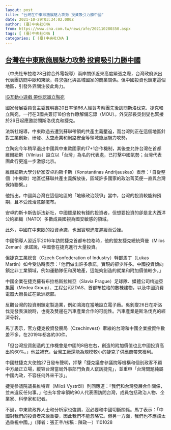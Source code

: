 ```yaml
---
layout: post
title: "台灣在中東歐施展魅力攻勢 投資吸引力勝中國"
date: 2021-10-29T03:34:02.000Z
author: (臺)中央社CNA
from: https://www.cna.com.tw/news/afe/202110280350.aspx
tags: [ (臺)中央社CNA ]
categories: [ (臺)中央社CNA ]
---
```

<!--1635478442000-->
[台灣在中東歐施展魅力攻勢 投資吸引力勝中國](https://www.cna.com.tw/news/afe/202110280350.aspx)
------

<div>
<div></div><div><p>（中央社布拉格28日綜合外電報導）兩岸關係近來高度緊張之際，台灣政府派出代表團訪問中歐和東歐，尋求強化與區域國家的商業關係。但中國投資也鎖定這個地區，引發外界關注彼此角力。</p><div class='media'><div class='insertGroup'><div><a class='insert' href='https://www.instagram.com/hello_lithuania/'><i class='icon-dot'></i><span>IG互動小遊戲 帶你認識立陶宛</span></a></div></div></div><p>國家發展委員會主委龔明鑫20日率領66人經貿考察團先後訪問斯洛伐克、捷克和立陶宛，一行在3國共簽訂18份合作瞭解備忘錄（MOU）。外交部長吳釗燮也緊接於26日起應邀訪問斯洛伐克和捷克。</p><p>法新社報導，中東歐過去遭到蘇聯帶領的共產主義壓迫，而台灣則正在這個地區針對工業創新、研發、太空產業和網路安全等領域施展魅力攻勢。</p><p>立陶宛今年稍早退出中國與中東歐國家的17+1合作機制，其後並允許台灣在首都維爾紐斯（Vilnius）設立以「台灣」為名的代表處，已打擊中國氣勢；台灣代表團此行更進一步激怒北京。</p><p>維爾紐斯大學分析家安卓約斯卡斯（Konstantinas Andrijauskas）表示：「自從整個（中東歐）地區從蘇聯共產主義解放後，區域許多國家的政治菁英便一直與台灣保持聯繫。」</p><p>他指出，中國與台灣在這個地區的「地緣政治競爭」當中，台灣的投資較能夠預期，且不受政治意願擺布。</p><p>安卓約斯卡斯告訴法新社，中國雖是較有錢的投資者，但想要投資的卻是北大西洋公約組織（NATO）多數成員國視為國安敏感的領域。</p><p>此外，中國在中東歐的投資承諾，也因實現進度遲緩而受挫。</p><p>中國領導人習近平2016年訪問捷克首都布拉格時，他的盟友捷克總統齊曼（Milos Zeman）承諾說，中國會在捷克進行大量投資。</p><p>但捷克工業總會（Czech Confederation of Industry）幹部馬丁（Lukas Martin）如今受訪時表示：「他們做出許多承諾，實現的卻少許多。中國投資傾向鎖定非工業領域，例如運動隊伍和房地產，這能夠創造的就業和附加價值較少。」</p><p>中國企業在捷克擁有布拉格斯拉維亞（Slavia Prague）足球隊、媒體公司梅迪亞集團（Medea Group）、工程公司ZDAS、首都布拉格的數棟建物，以及中國消費電器大廠長虹在歐洲總部。</p><p>反觀台灣的投資則鎖定製造業，例如鴻海在當地設立電子廠。吳釗燮26日在斯洛伐克發表演說時，也提及雙邊在汽車產業合作的可能性。汽車產業是斯洛伐克的經濟骨幹。</p><p>馬丁表示，官方捷克投資發展局（CzechInvest）牽線的台灣和中國企業投資件數差不多，在2019年都各約30件。</p><p>「但台灣投資創造的工作機會是中國的8倍左右，創造的附加價值也比中國投資高出約60%。」他並補充，台灣工廠還能為規模較小的捷克子供應商帶來獲利。</p><p>中國駐捷克大使館27日發布聲明，抨擊「捷克議會參議院等機構和個別政客不顧中方嚴正立場，縱容台灣當局外事部門負責人竄訪捷克」，並重申「台灣問題純屬中國內政，不容任何外來干涉」。</p><p>捷克參議院議長維特齊（Miloš Vystrčil）則回應道：「我們和台灣發展合作關係，並未違反任何事。」他去年曾率領約90人代表團訪問台灣，成員包括政治人物、企業家、科學家和記者。</p><p>不過，中東歐政界人士和分析家也強調，沒必要和中國切斷關係。馬丁表示：「中國對我們的投資者來說重要，因此我們不能忽略它。但另一方面，我們也不應該太過重視中國。」（譯者：張正芊/核稿：陳政一）1101028</p></div>
</div>
